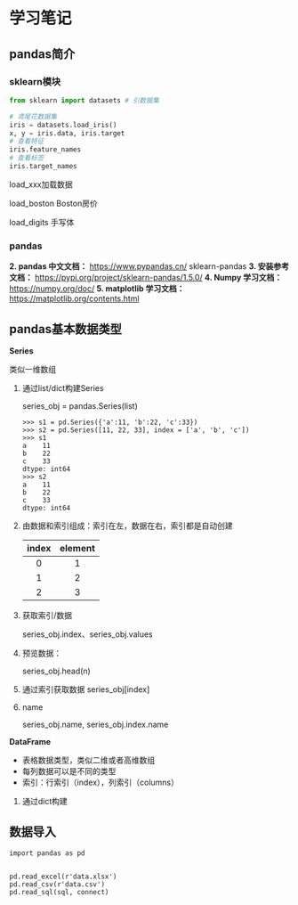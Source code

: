 # 学习笔记

## pandas简介

### sklearn模块

```python
from sklearn import datasets # 引数据集

# 鸢尾花数据集
iris = datasets.load_iris()
x, y = iris.data, iris.target
# 查看特征
iris.feature_names
# 查看标签
iris.target_names
```

load_xxx加载数据

load_boston  Boston房价

load_digits 手写体

### pandas

 **2. pandas 中文文档：**
https://www.pypandas.cn/
sklearn-pandas
**3. 安装参考文档：**
https://pypi.org/project/sklearn-pandas/1.5.0/
**4. Numpy 学习文档：**
https://numpy.org/doc/
**5. matplotlib 学习文档：**
https://matplotlib.org/contents.html 

## pandas基本数据类型

**Series**

类似一维数组

1. 通过list/dict构建Series

   series_obj =  pandas.Series(list)

   ```
   >>> s1 = pd.Series({'a':11, 'b':22, 'c':33})
   >>> s2 = pd.Series([11, 22, 33], index = ['a', 'b', 'c'])
   >>> s1
   a    11
   b    22
   c    33
   dtype: int64
   >>> s2
   a    11
   b    22
   c    33
   dtype: int64
   ```

   

2. 由数据和索引组成：索引在左，数据在右，索引都是自动创建

   | index | element |
   | :---: | :-----: |
   |   0   |    1    |
   |   1   |    2    |
   |   2   |    3    |

3. 获取索引/数据

   series_obj.index、series_obj.values

4. 预览数据：

   series_obj.head(n)

5. 通过索引获取数据
   series_obj[index]

6. name

   series_obj.name, series_obj.index.name

**DataFrame**

- 表格数据类型，类似二维或者高维数组
- 每列数据可以是不同的类型
- 索引：行索引（index），列索引（columns）

1. 通过dict构建

## 数据导入

```
import pandas as pd


pd.read_excel(r'data.xlsx')
pd.read_csv(r'data.csv')
pd.read_sql(sql, connect)
```

